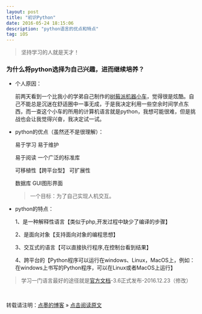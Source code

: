 ```yaml
---
layout: post
title: "初识Python"
date: 2016-05-24 18:15:06 
description: "python语言的优点和特点"
tag: iOS
---
```


> 坚持学习的人就是天才！

### 为什么将python选择为自己兴趣，进而继续培养？

- 个人原因：

  前两天看到一个比我小的学弟自己制作的[树莓派机器小车](<https://www.jianshu.com/p/9324f0d0a001>)，觉得很是炫酷。自己不能总是沉迷在舒适圈中一事无成，于是我决定利用一些空余时间学点东西，而一查这个小车的所用的计算机语言就是python，我想可能很难，但是挑战也会让我觉得兴奋，我决定试一试。

- python的优点（虽然还不是很理解）：

  易于学习      易于维护

  易于阅读      一个广泛的标准库

  可移植性【跨平台型】    可扩展性

  数据库       GUI图形界面

  > 一个目标：为了自己实现人机交互。

- python的特点：

  1、是一种解释性语言【类似于php,开发过程中缺少了编译的步骤】

  2、是面向对象【支持面向对象的编程思想】

  3、交互式的语言【可以直接执行程序,在控制台看到结果】

  4、跨平台的【Python程序可以运行在windows、Linux，MacOS上，例如：在windows上书写的Python程序，可以在Linux或者MacOS上运行】

> 学习一门语言最好的途径就是[官方文档](<https://docs.python.org/3.6/tutorial/index.html>)-3.6正式发布-2016.12.23（修改）

<br>

转载请注明：[点墨的博客](http://tipFiger.github.io) » [点击阅读原文](http://tipFiger.github.io/2016/05/初识python/)

